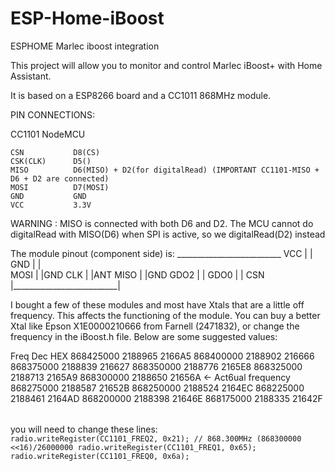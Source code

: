 # ESP-Home-iBoost
ESPHOME Marlec iboost integration

This project will allow you to monitor and control Marlec iBoost+ with Home Assistant.

It is based on a ESP8266 board and a CC1011 868MHz module.

PIN CONNECTIONS:

   CC1101         NodeMCU

    CSN           D8(CS)
    CSK(CLK)      D5()
    MISO          D6(MISO) + D2(for digitalRead) (IMPORTANT CC1101-MISO + D6 + D2 are connected)
    MOSI          D7(MOSI)
    GND           GND
    VCC           3.3V

WARNING  : MISO is connected with both D6 and D2. The MCU cannot do digitalRead with MISO(D6)
    when SPI is active, so we digitalRead(D2) instead
    
    
The module pinout (component side) is:
       __________________________
VCC   |                          |
GND   |                          |  
MOSI  |                          |GND
CLK   |                          |ANT
MISO  |                          |GND
GDO2  |                          |
GDO0  |                          |
CSN   |__________________________|

I bought a few of these modules and most have Xtals that are a little off frequency.  This affects the functioning of the module.  You can buy a better Xtal like Epson X1E0000210666 from Farnell (2471832), or change the frequency in the iBoost.h file.  Below are some suggested values:
<TABLE>
Freq		Dec		HEX
868425000	2188965	2166A5
868400000	2188902	216666
868375000	2188839	216627
868350000	2188776	2165E8
868325000	2188713	2165A9
868300000	2188650	21656A <- Act6ual frequency
868275000	2188587	21652B
868250000	2188524	2164EC
868225000	2188461	2164AD
868200000	2188398	21646E
868175000	2188335	21642F
</TABLE>                               

you will need to change these lines:
<CODE>
radio.writeRegister(CC1101_FREQ2, 0x21); // 868.300MHz  (868300000 <<16)/26000000
radio.writeRegister(CC1101_FREQ1, 0x65);
radio.writeRegister(CC1101_FREQ0, 0x6a);
</CODE>

